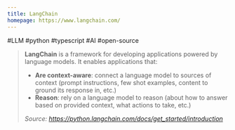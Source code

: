 ```yaml
---
title: LangChain
homepage: https://www.langchain.com/
---
```


#LLM #python #typescript #AI #open-source

> **LangChain** is a framework for developing applications powered by language models. It enables applications that:
>
> - **Are context-aware**: connect a language model to sources of context (prompt instructions, few shot examples, content to ground its response in, etc.)
> - **Reason**: rely on a language model to reason (about how to answer based on provided context, what actions to take, etc.)
>
> _Source: https://python.langchain.com/docs/get_started/introduction_
